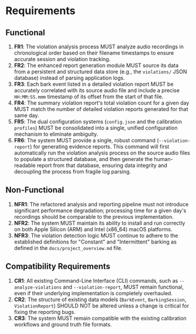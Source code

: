 # Requirements

## Functional

1.  **FR1**: The violation analysis process MUST analyze audio recordings in chronological order based on their filename timestamps to ensure accurate session and violation tracking.
2.  **FR2**: The enhanced report generation module MUST source its data from a persistent and structured data store (e.g., the `violations/` JSON database) instead of parsing application logs.
3.  **FR3**: Each bark event listed in a detailed violation report MUST be accurately correlated with its source audio file and include a precise `HH:MM:SS.mmm` timestamp of its offset from the start of that file.
4.  **FR4**: The summary violation report's total violation count for a given day MUST match the number of detailed violation reports generated for that same day.
5.  **FR5**: The dual configuration systems (`config.json` and the calibration `profiles`) MUST be consolidated into a single, unified configuration mechanism to eliminate ambiguity.
6.  **FR6**: The system MUST provide a single, robust command (`--violation-report`) for generating evidence reports. This command will first automatically run the violation analysis process on the source audio files to populate a structured database, and then generate the human-readable report from that database, ensuring data integrity and decoupling the process from fragile log parsing.

## Non-Functional

1.  **NFR1**: The refactored analysis and reporting pipeline must not introduce significant performance degradation; processing time for a given day's recordings should be comparable to the previous implementation.
2.  **NFR2**: The system MUST maintain its ability to install and run correctly on both Apple Silicon (ARM) and Intel (x86_64) macOS platforms.
3.  **NFR3**: The violation detection logic MUST continue to adhere to the established definitions for "Constant" and "Intermittent" barking as defined in the `docs/project_overview.md` file.

## Compatibility Requirements

1.  **CR1**: All existing Command-Line Interface (CLI) commands, such as `--analyze-violations` and `--violation-report`, MUST remain functional, even if their underlying implementation is completely overhauled.
2.  **CR2**: The structure of existing data models (`BarkEvent`, `BarkingSession`, `ViolationReport`) SHOULD NOT be altered unless a change is critical for fixing the reporting bugs.
3.  **CR3**: The system MUST remain compatible with the existing calibration workflows and ground truth file formats.